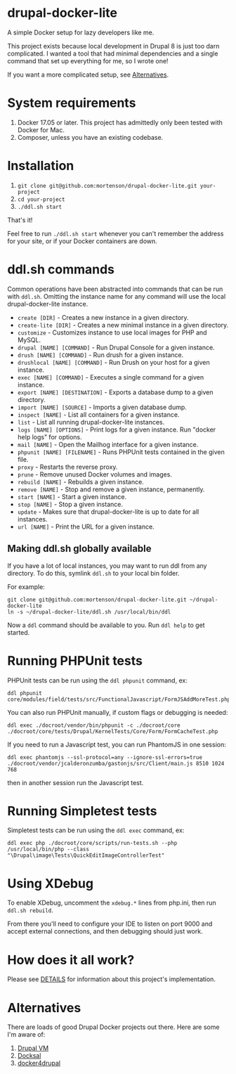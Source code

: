 # drupal-docker-lite
A simple Docker setup for lazy developers like me.

This project exists because local development in Drupal 8 is just too darn
complicated. I wanted a tool that had minimal dependencies and a single command
that set up everything for me, so I wrote one!

If you want a more complicated setup, see [Alternatives](#alternatives).

# System requirements

1. Docker 17.05 or later. This project has admittedly only been tested with
Docker for Mac.
1. Composer, unless you have an existing codebase.

# Installation

1. `git clone git@github.com:mortenson/drupal-docker-lite.git your-project`
1. `cd your-project`
1. `./ddl.sh start`

That's it!

Feel free to run `./ddl.sh start` whenever you can't remember the address for your
site, or if your Docker containers are down.

# ddl.sh commands

Common operations have been abstracted into commands that can be run with
`ddl.sh`. Omitting the instance name for any command will use the local
drupal-docker-lite instance.

- `create [DIR]` - Creates a new instance in a given directory.
- `create-lite [DIR]` - Creates a new minimal instance in a given directory.
- `customize` - Customizes instance to use local images for PHP and MySQL.
- `drupal [NAME] [COMMAND]` - Run Drupal Console for a given instance.
- `drush [NAME] [COMMAND]` - Run drush for a given instance.
- `drushlocal [NAME] [COMMAND]` - Run Drush on your host for a given instance. 
- `exec [NAME] [COMMAND]` - Executes a single command for a given instance.
- `export [NAME] [DESTINATION]` - Exports a database dump to a given directory.
- `import [NAME] [SOURCE]` - Imports a given database dump.
- `inspect [NAME]` - List all containers for a given instance.
- `list` - List all running drupal-docker-lite instances.
- `logs [NAME] [OPTIONS]` - Print logs for a given instance. Run "docker help logs" for options.
- `mail [NAME]` - Open the Mailhog interface for a given instance.
- `phpunit [NAME] [FILENAME]` - Runs PHPUnit tests contained in the given file.
- `proxy` - Restarts the reverse proxy.
- `prune` - Remove unused Docker volumes and images.
- `rebuild [NAME]` - Rebuilds a given instance.
- `remove [NAME]` - Stop and remove a given instance, permanently.
- `start [NAME]` - Start a given instance.
- `stop [NAME]` - Stop a given instance.
- `update` - Makes sure that drupal-docker-lite is up to date for all instances.
- `url [NAME]` - Print the URL for a given instance.

## Making ddl.sh globally available

If you have a lot of local instances, you may want to run ddl from any
directory. To do this, symlink `ddl.sh` to your local bin folder.

For example:

```
git clone git@github.com:mortenson/drupal-docker-lite.git ~/drupal-docker-lite
ln -s ~/drupal-docker-lite/ddl.sh /usr/local/bin/ddl
```

Now a `ddl` command should be available to you. Run `ddl help` to get started.

# Running PHPUnit tests

PHPUnit tests can be run using the `ddl phpunit` command, ex:

```
ddl phpunit core/modules/field/tests/src/FunctionalJavascript/FormJSAddMoreTest.php
```

You can also run PHPUnit manually, if custom flags or debugging is needed:

```
ddl exec ./docroot/vendor/bin/phpunit -c ./docroot/core ./docroot/core/tests/Drupal/KernelTests/Core/Form/FormCacheTest.php
```

If you need to run a Javascript test, you can run PhantomJS in one session:

```
ddl exec phantomjs --ssl-protocol=any --ignore-ssl-errors=true ./docroot/vendor/jcalderonzumba/gastonjs/src/Client/main.js 8510 1024 768
```

then in another session run the Javascript test.

# Running Simpletest tests

Simpletest tests can be run using the `ddl exec` command, ex:

```
ddl exec php ./docroot/core/scripts/run-tests.sh --php /usr/local/bin/php --class "\Drupal\image\Tests\QuickEditImageControllerTest"
```

# Using XDebug

To enable XDebug, uncomment the `xdebug.*` lines from php.ini, then run `ddl.sh rebuild`.

From there you'll need to configure your IDE to listen on port 9000 and accept
external connections, and then debugging should just work.

# How does it all work?

Please see [DETAILS](docs/DETAILS.md) for information about this project's
implementation.

# Alternatives

There are loads of good Drupal Docker projects out there. Here are some I'm
aware of:

1. [Drupal VM](https://github.com/geerlingguy/drupal-vm)
1. [Docksal](https://github.com/docksal/docksal)
1. [docker4drupal](https://github.com/wodby/docker4drupal)
